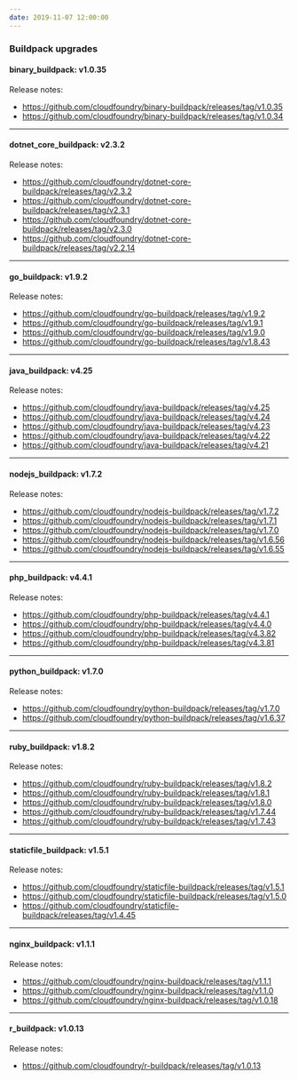 ```yaml
---
date: 2019-11-07 12:00:00
---
```


### Buildpack upgrades

#### binary_buildpack: v1.0.35

Release notes:

* https://github.com/cloudfoundry/binary-buildpack/releases/tag/v1.0.35
* https://github.com/cloudfoundry/binary-buildpack/releases/tag/v1.0.34

---

#### dotnet_core_buildpack: v2.3.2

Release notes:

* https://github.com/cloudfoundry/dotnet-core-buildpack/releases/tag/v2.3.2
* https://github.com/cloudfoundry/dotnet-core-buildpack/releases/tag/v2.3.1
* https://github.com/cloudfoundry/dotnet-core-buildpack/releases/tag/v2.3.0
* https://github.com/cloudfoundry/dotnet-core-buildpack/releases/tag/v2.2.14

---

#### go_buildpack: v1.9.2

Release notes:

* https://github.com/cloudfoundry/go-buildpack/releases/tag/v1.9.2
* https://github.com/cloudfoundry/go-buildpack/releases/tag/v1.9.1
* https://github.com/cloudfoundry/go-buildpack/releases/tag/v1.9.0
* https://github.com/cloudfoundry/go-buildpack/releases/tag/v1.8.43

---

#### java_buildpack: v4.25

Release notes:

* https://github.com/cloudfoundry/java-buildpack/releases/tag/v4.25
* https://github.com/cloudfoundry/java-buildpack/releases/tag/v4.24
* https://github.com/cloudfoundry/java-buildpack/releases/tag/v4.23
* https://github.com/cloudfoundry/java-buildpack/releases/tag/v4.22
* https://github.com/cloudfoundry/java-buildpack/releases/tag/v4.21

---

#### nodejs_buildpack: v1.7.2

Release notes:

* https://github.com/cloudfoundry/nodejs-buildpack/releases/tag/v1.7.2
* https://github.com/cloudfoundry/nodejs-buildpack/releases/tag/v1.7.1
* https://github.com/cloudfoundry/nodejs-buildpack/releases/tag/v1.7.0
* https://github.com/cloudfoundry/nodejs-buildpack/releases/tag/v1.6.56
* https://github.com/cloudfoundry/nodejs-buildpack/releases/tag/v1.6.55

---

#### php_buildpack: v4.4.1

Release notes:

* https://github.com/cloudfoundry/php-buildpack/releases/tag/v4.4.1
* https://github.com/cloudfoundry/php-buildpack/releases/tag/v4.4.0
* https://github.com/cloudfoundry/php-buildpack/releases/tag/v4.3.82
* https://github.com/cloudfoundry/php-buildpack/releases/tag/v4.3.81

---

#### python_buildpack: v1.7.0

Release notes:

* https://github.com/cloudfoundry/python-buildpack/releases/tag/v1.7.0
* https://github.com/cloudfoundry/python-buildpack/releases/tag/v1.6.37

---

#### ruby_buildpack: v1.8.2

Release notes:

* https://github.com/cloudfoundry/ruby-buildpack/releases/tag/v1.8.2
* https://github.com/cloudfoundry/ruby-buildpack/releases/tag/v1.8.1
* https://github.com/cloudfoundry/ruby-buildpack/releases/tag/v1.8.0
* https://github.com/cloudfoundry/ruby-buildpack/releases/tag/v1.7.44
* https://github.com/cloudfoundry/ruby-buildpack/releases/tag/v1.7.43

---

#### staticfile_buildpack: v1.5.1

Release notes:

* https://github.com/cloudfoundry/staticfile-buildpack/releases/tag/v1.5.1
* https://github.com/cloudfoundry/staticfile-buildpack/releases/tag/v1.5.0
* https://github.com/cloudfoundry/staticfile-buildpack/releases/tag/v1.4.45

---

#### nginx_buildpack: v1.1.1

Release notes:

* https://github.com/cloudfoundry/nginx-buildpack/releases/tag/v1.1.1
* https://github.com/cloudfoundry/nginx-buildpack/releases/tag/v1.1.0
* https://github.com/cloudfoundry/nginx-buildpack/releases/tag/v1.0.18

---

#### r_buildpack: v1.0.13

Release notes:

* https://github.com/cloudfoundry/r-buildpack/releases/tag/v1.0.13
